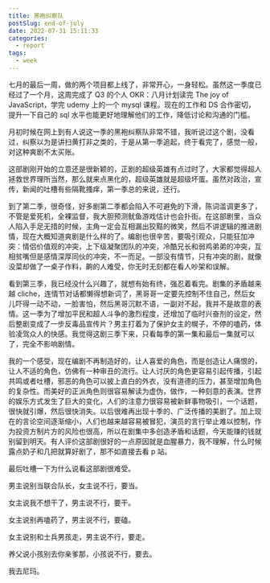 ```yaml
---
title: 黑袍纠察队
postSlug: end-of-july
date: 2022-07-31 15:11:33
categories:
  - report
tags:
  - week
---
```


七月的最后一周，做的两个项目都上线了，非常开心，一身轻松。虽然这一季度已经过了一个月，这周完成了 Q3 的个人 OKR：八月计划读完 The joy of JavaScript，学完 udemy 上的一个 mysql 课程。现在的工作和 DS 合作密切，提升一下自己的 sql 水平也能更好地理解他们的工作，降低讨论和沟通的门槛。

月初时候在网上到有人说这一季的黑袍纠察队非常不错，我听说过这个剧，没看过，纠察以为是讲扫黄打非之类的，于是从第一季追起，终于看完了，感觉一般，对这种爽剧不太买账。

这部剧刚开始的立意还是很新颖的，正剧的超级英雄有点过时了，大家都觉得超人拯救世界理所当然，那么就来点黑化的，超级英雄就是超级坏蛋。虽然对政治，宣传，新闻的吐槽有些隔靴搔痒，第一季总的来说，还行。

到了第二季，很奇怪，好多剧第二季都会陷入不可避免的下滑，陈词滥调更多了，不管是爱死机，全裸监督，我大胆预测鱿鱼游戏估计也会扑街。在这部剧里，当众人陷入手足无措的时候，主角一定会互相漏出狡黠的微笑，然后不讲逻辑的推进剧情，现在大概知道爽剧是什么样的了。编剧也很辛苦，要吸引观众，只能狂加冲突：情侣价值观的冲突，上下级凝聚团队的冲突，冷酷兄长和弱鸡弟弟的冲突，互相贫嘴但是感情深厚同伙的冲突，不一而足。一部没有情节，只有冲突的剧，就像没菜却做了一桌子作料，齁的人难受，你无时无刻都在看人吵架和误解。

看到第三季，我已经没什么兴趣了，就想有始有终，强忍着看完。剧集的矛盾越来越 cliche，连情节对话都懒得想新词了，黑哥哥一定要先控制不住自己，然后女儿吓得一动不动，一脸害怕，然后黑哥沉默不语，一副对不起，我并不是故意的表情。这一季为了增加平民和超人斗争的激烈程度，还增加了临时兴奋剂的设定，然后整剧变成了一步反毒品宣传片？男主打着为了保护女主的幌子，不停的嗑药，体验凌驾众人的快感。我觉得这剧三季下来，只看每季的第一集和最后一集就可以了，完全不影响剧情。

我的一个感受，现在编剧不再制造好的，让人喜爱的角色，而是创造让人痛恨的，让人不适的角色，仿佛有一种审丑的流行。让人讨厌的角色更容易引起传播，引起共鸣或者吐槽，邪恶的角色可以披上直白的外衣，没有道德的压力，甚至增加角色的复杂性。而美好的正派角色则很容易解读为虚伪，做作，一种刻意的表演。世界的娱乐方式发生了巨大的变化，人们的注意力很容易被新鲜事物吸引，一个话题，很快就引爆，然后很快消失。以后很难再出现十季的、广泛传播的美剧了。加上现在的言论空间逐渐缩小，人们也越来越容易被冒犯，演员的言行举止难以控制，作为投资方制片方的风险也很高，所以在剧集中多创造矛盾和话题，今天能赚的钱就别留到明天。有人评价这部剧很好的一点原因就是血腥暴力，我不理解，什么时候露点奶子和几把就算好剧了，那不如直接去看 p 站。

最后吐槽一下为什么说看这部剧很难受。

男主说别当联合队长，女主说不行，要当。

女主说我不想干了，男主说不行，要干。

女主说别再嗑药了，男主说不行，要磕。

女主说别和士兵男孩走，男主说不行，要走。

养父说小孩别去你亲爹那，小孩说不行，要去。

我去尼玛。
